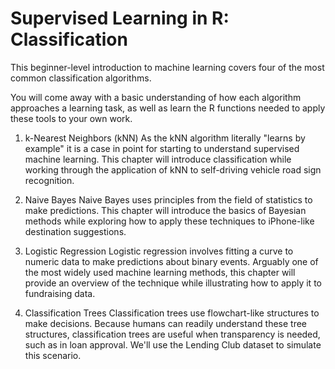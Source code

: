 # Supervised Learning in R: Classification
This beginner-level introduction to machine learning covers four of the most common classification algorithms. 

You will come away with a basic understanding of how each algorithm approaches a learning task, as well as learn the R functions needed to apply these tools to your own work.

1. k-Nearest Neighbors (kNN)
As the kNN algorithm literally "learns by example" it is a case in point for starting to understand supervised machine learning. This chapter will introduce classification while working through the application of kNN to self-driving vehicle road sign recognition.

2. Naive Bayes
Naive Bayes uses principles from the field of statistics to make predictions. This chapter will introduce the basics of Bayesian methods while exploring how to apply these techniques to iPhone-like destination suggestions.

3. Logistic Regression
Logistic regression involves fitting a curve to numeric data to make predictions about binary events. Arguably one of the most widely used machine learning methods, this chapter will provide an overview of the technique while illustrating how to apply it to fundraising data.

4. Classification Trees
Classification trees use flowchart-like structures to make decisions. Because humans can readily understand these tree structures, classification trees are useful when transparency is needed, such as in loan approval. We'll use the Lending Club dataset to simulate this scenario.
